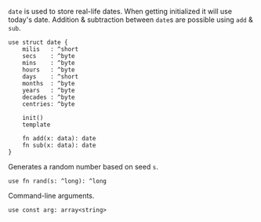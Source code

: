 `date` is used to store real-life dates. When getting initialized it will use today's date. Addition & subtraction between `date`s are possible using `add` & `sub`.
```
use struct date {
    milis   : ^short
    secs    : ^byte
    mins    : ^byte
    hours   : ^byte
    days    : ^short
    months  : ^byte
    years   : ^byte
    decades : ^byte
    centries: ^byte

    init()
    template

    fn add(x: data): date
    fn sub(x: data): date
}
```

Generates a random number based on seed `s`.
```
use fn rand(s: ^long): ^long
```

Command-line arguments.
```
use const arg: array<string>
```
